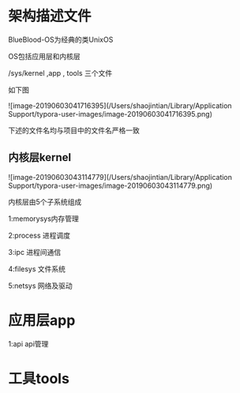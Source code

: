 # 架构描述文件



BlueBlood-OS为经典的类UnixOS

OS包括应用层和内核层

/sys/kernel ,app , tools   三个文件

如下图

![image-20190603041716395](/Users/shaojintian/Library/Application Support/typora-user-images/image-20190603041716395.png)

下述的文件名均与项目中的文件名严格一致

## 内核层kernel

![image-20190603043114779](/Users/shaojintian/Library/Application Support/typora-user-images/image-20190603043114779.png)

内核层由5个子系统组成

1:memorysys内存管理

2:process 进程调度

3:ipc  进程间通信

4:filesys 文件系统

5:netsys 网络及驱动



# 应用层app

1:api api管理







# 工具tools



